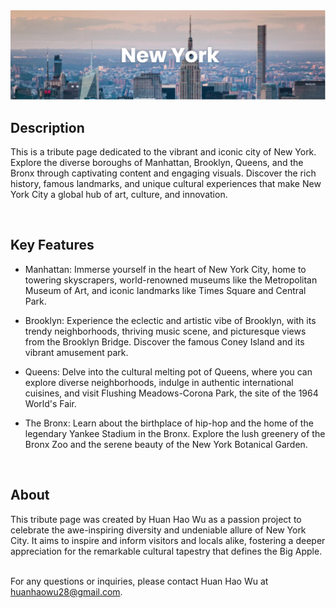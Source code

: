 <img src="/New York banner.png" alt="Black banner for New York tribute page" style="pointer-events: none">

## Description
This is a tribute page dedicated to the vibrant and iconic city of New York. Explore the diverse boroughs of Manhattan, Brooklyn, Queens, and the Bronx through captivating content and engaging visuals. Discover the rich history, famous landmarks, and unique cultural experiences that make New York City a global hub of art, culture, and innovation.

<br>

## Key Features
- Manhattan: Immerse yourself in the heart of New York City, home to towering skyscrapers, world-renowned museums like the Metropolitan Museum of Art, and iconic landmarks like Times Square and Central Park.

- Brooklyn: Experience the eclectic and artistic vibe of Brooklyn, with its trendy neighborhoods, thriving music scene, and picturesque views from the Brooklyn Bridge. Discover the famous Coney Island and its vibrant amusement park.

- Queens: Delve into the cultural melting pot of Queens, where you can explore diverse neighborhoods, indulge in authentic international cuisines, and visit Flushing Meadows-Corona Park, the site of the 1964 World's Fair.

- The Bronx: Learn about the birthplace of hip-hop and the home of the legendary Yankee Stadium in the Bronx. Explore the lush greenery of the Bronx Zoo and the serene beauty of the New York Botanical Garden.

<br>

## About
This tribute page was created by Huan Hao Wu as a passion project to celebrate the awe-inspiring diversity and undeniable allure of New York City. It aims to inspire and inform visitors and locals alike, fostering a deeper appreciation for the remarkable cultural tapestry that defines the Big Apple.

<br>For any questions or inquiries, please contact Huan Hao Wu at huanhaowu28@gmail.com.

